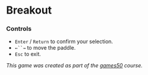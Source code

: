 # Breakout

### Controls
* `Enter` / `Return` to confirm your selection.
* `←``→` to move the paddle.
* `Esc` to exit.

_This game was created as part of the [games50](https://cs50.harvard.edu/games/2018/) course._
